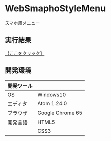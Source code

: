 # WebSmaphoStyleMenu
スマホ風メニュー

## 実行結果
[【ここをクリック】](https://xekid78.github.io/WebSmaphoStyleMenu/)
  
## 開発環境
| 開発ツール |  |
|:-|:-|
| OS | Windows10 |
| エディタ | Atom 1.24.0 |
| ブラウザ | Google Chrome 65 |
| 開発言語 | HTML5 |
| | CSS3 |
